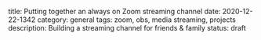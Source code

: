 title: Putting together an always on Zoom streaming channel 
date: 2020-12-22-1342
category: general
tags: zoom, obs, media streaming, projects
description: Building a streaming channel for friends & family 
status: draft 



